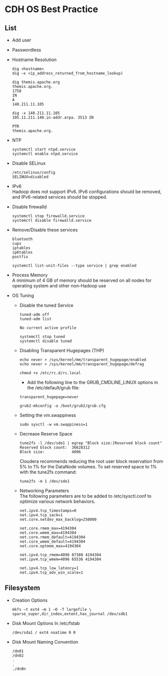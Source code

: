 

# CDH OS Best Practice

## List
- Add user
- Passwordless
- Hostname Resolution
  ```
  dig <hostname>
  dig –x <ip_address_returned_from_hostname_lookup)
  ```
  ```
  dig themis.apache.org
  themis.apache.org.
  1758
  IN
  A
  140.211.11.105

  dig -x 140.211.11.105
  105.11.211.140.in-addr.arpa. 3513 IN

  PTR
  themis.apache.org.
  ```

- NTP
  ```
  systemctl start ntpd.service
  systemctl enable ntpd.service
  ```
- Disable SELinux
  ```
  /etc/selinux/config
  SELINUX=disabled
  ```
- IPv6  
Hadoop does not support IPv6. IPv6 configurations should be removed, and IPv6-related services should be stopped.  

- Disable firewalld
  ```
  systemctl stop firewalld.service
  systemctl disable firewalld.service
  ```
- Remove/Disable these services
  ```
  bluetooth
  cups
  iptables
  ip6tables
  postfix
  ```
  ```
  systemctl list-unit-files --type service | grep enabled
  ```
- Process Memory  
A minimum of 4 GB of memory should be reserved on all nodes for operating system and other non-Hadoop use

- OS Tuning
  - Disable the tuned Service
    ```
    tuned-adm off
    tuned-adm list
    ```
    ```
    No current active profile
    ```
    ```
    systemctl stop tuned
    systemctl disable tuned
    ```
  - Disabling Transparent Hugepages (THP)  
    ```
    echo never > /sys/kernel/mm/transparent_hugepage/enabled
    echo never > /sys/kernel/mm/transparent_hugepage/defrag
    ```
    ```
    chmod +x /etc/rc.d/rc.local
    ```
    - Add the following line to the GRUB_CMDLINE_LINUX options in the /etc/default/grub file:
    ```
    transparent_hugepage=never
    ```
    ```
    grub2-mkconfig -o /boot/grub2/grub.cfg
    ```
  - Setting the vm.swappiness
    ```
    sudo sysctl -w vm.swappiness=1
    ```
  - Decrease Reserve Space
    ```
    tune2fs -l /dev/sde1 | egrep "Block size:|Reserved block count"
    Reserved block count:  36628312
    Block size:            4096
    ```
    Cloudera recommends reducing the root user block reservation from 5% to 1% for the DataNode volumes. To set reserved space to 1% with the tune2fs command:
    ```
    tune2fs -m 1 /dev/sde1
    ```
  - Networking Parameters  
    The following parameters are to be added to /etc/sysctl.conf to optimize various network behaviors.
    ```
    net.ipv4.tcp_timestamps=0
    net.ipv4.tcp_sack=1
    net.core.netdev_max_backlog=250000

    net.core.rmem_max=4194304
    net.core.wmem_max=4194304
    net.core.rmem_default=4194304
    net.core_wmem_default=4194304
    net.core.optmem_max=4194304

    net.ipv4.tcp_rmem=4096 87380 4194304
    net.ipv4.tcp_wmem=4096 65536 4194304

    net.ipv4.tcp_low_latency=1
    net.ipv4.tcp_adv_win_scale=1
    ```

## Filesystem
- Creation Options
   ```
   mkfs –t ext4 –m 1 –O -T largefile \
   sparse_super,dir_index,extent,has_journal /dev/sdb1
   ```
- Disk Mount Options
  In /etc/fstab
  ```
  /dev/sda1 / ext4 noatime 0 0
  ```
- Disk Mount Naming Convention
  ```
  /dn01
  /dn02
  .
  .
  ./dn0n
  ```
